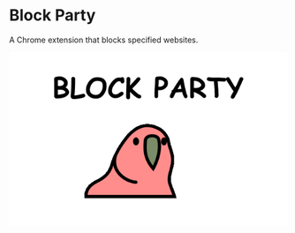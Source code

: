 # Block Party
A Chrome extension that blocks specified websites.

![Block Party Cover Photo](cover.png)

